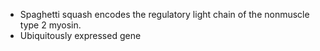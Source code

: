 - Spaghetti squash encodes the regulatory light chain of the nonmuscle type 2 myosin.
- Ubiquitously expressed gene